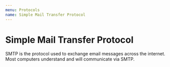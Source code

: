 ```yaml
---
menu: Protocols
name: Simple Mail Transfer Protocol
---
```


# Simple Mail Transfer Protocol

SMTP is the protocol used to exchange email messages across the internet. Most computers understand and will communicate via SMTP.
